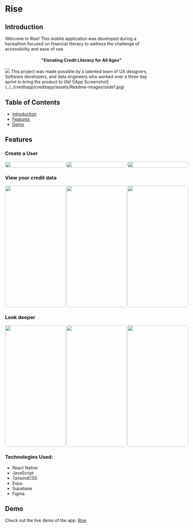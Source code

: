 # Rise

## Introduction

Welcome to Rise! This mobile application was developed during a hackathon focused on financial literacy to address the challenge of accessibility and ease of use.

<h4 style="text-align: center;">"Elevating Credit Literacy for All Ages"</h4>

<img src="../../creditapp/creditapp/assets/Readme-images/team.jpg">
This project was made possible by a talented team of UX designers, Software developers, and data engineers who worked over a three day sprint to bring the product to life!
![App Screenshot](../../creditapp/creditapp/assets/Readme-images/slide1.jpg)

## Table of Contents

- [Introduction](#introduction)
- [Features](#features)
- [Demo](#demo)


## Features

### Create a User

<div style="display: flex; justify-content: space-between; gap: 2px; margin: 0 auto;">

  <div style="flex: 1; min-width: 200px; max-width: 300px; border-radius: 5px; overflow: hidden;">
    <img src="../../creditapp/creditapp/assets/Readme-images/sign-in.jpg" width="100%" height="100%" style="object-fit: cover;">
  </div>

  <div style="flex: 1; min-width: 200px; max-width: 300px; border-radius: 5px; overflow: hidden;">
    <img src="../../creditapp/creditapp/assets/Readme-images/signup.jpg" width="100%" height="100%" style="object-fit: cover;">
  </div>

  <div style="flex: 1; min-width: 200px; max-width: 300px; border-radius: 5px; overflow: hidden;">
    <img src="../../creditapp/creditapp/assets/Readme-images/login.jpg" width="100%" height="100%" style="object-fit: cover;">
  </div>
</div>

### View your credit data

<div style="display: flex; justify-content: space-between; gap: 2px; margin: 0 auto;">

  <div style="flex: 1; min-width: 200px; min-height: 400px; border-radius: 5px; overflow: hidden;">
    <img src="../../creditapp/creditapp/assets/Readme-images/home-screen.jpg" width="100%" height="100%" style="object-fit: cover;">
  </div>

  <div style="flex: 1; min-width: 200px; min-height: 400px; border-radius: 5px; overflow: hidden;">
    <img src="../../creditapp/creditapp/assets/Readme-images/home-screen-2.jpg" width="100%" height="100%" style="object-fit: cover;">
  </div>

  <div style="flex: 1; min-width: 200px; min-height: 400px; border-radius: 5px; overflow: hidden;">
    <img src="../../creditapp/creditapp/assets/Readme-images/home-screen-3.jpg" width="100%" height="100%" style="object-fit: cover;">
  </div>
</div>

### Look deeper

<div style="display: flex; justify-content: space-between; gap: 2px; margin: 0 auto;">

  <div style="flex: 1; min-width: 200px; min-height: 400px; border-radius: 5px; overflow: hidden;">
    <img src="../../creditapp/creditapp/assets/Readme-images/history.jpg" width="100%" height="100%" style="object-fit: cover;">
  </div>

  <div style="flex: 1; min-width: 200px; min-height: 400px; border-radius: 5px; overflow: hidden;">
    <img src="../../creditapp/creditapp/assets/Readme-images/marks.png" width="100%" height="100%" style="object-fit: cover;">
  </div>

  <div style="flex: 1; min-width: 200px; min-height: 400px; border-radius: 5px; overflow: hidden;">
    <img src="../../creditapp/creditapp/assets/Readme-images/hard.png" width="100%" height="100%" style="object-fit: cover;">
  </div>
</div>

### Technologies Used:
<ul>
    <li>React Native</li>
    <li>JavaScript</li>
    <li>TailwindCSS</li>
    <li>Expo</li>
    <li>Supabase</li>
    <li>Figma</li>
</ul>

## Demo

Check out the live demo of the app: [Rise](https://www.figma.com/proto/Gztm2KyqMmRfGCSV6VEe0k/Sketch%2F-Mid-fi?type=design&node-id=267-173&t=lYrw4xcGOTkW2x5C-1&scaling=scale-down&page-id=6%3A128&starting-point-node-id=265%3A125&show-proto-sidebar=1&mode=design)
